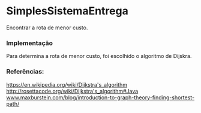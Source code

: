 # SimplesSistemaEntrega
Encontrar a rota de menor custo.

### Implementação
Para determina a rota de menor custo, foi escolhido o algoritmo de Dijskra.

### Referências:
https://en.wikipedia.org/wiki/Dijkstra's_algorithm
http://rosettacode.org/wiki/Dijkstra's_algorithm#Java
www.maxburstein.com/blog/introduction-to-graph-theory-finding-shortest-path/
